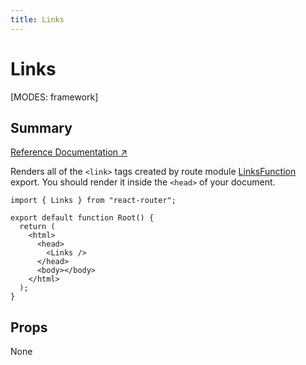 ```yaml
---
title: Links
---
```


# Links

[MODES: framework]

## Summary

[Reference Documentation ↗](https://api.reactrouter.com/v7/functions/react_router.Links.html)

Renders all of the `<link>` tags created by route module [LinksFunction](../Other/LinksFunction) export. You should render it inside the `<head>` of your document.

```tsx
import { Links } from "react-router";

export default function Root() {
  return (
    <html>
      <head>
        <Links />
      </head>
      <body></body>
    </html>
  );
}
```

## Props

None
